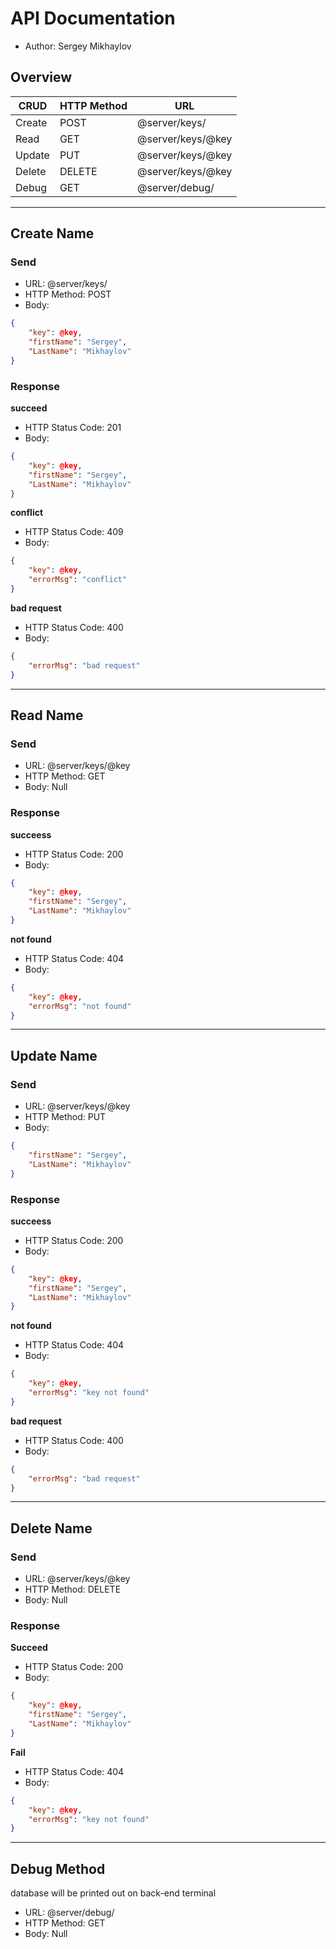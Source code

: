 # API Documentation

- Author: Sergey Mikhaylov

## Overview

| **CRUD**      | **HTTP Method** | **URL**           | 
| ------------- | --------------- | ----------------- | 
| Create        | POST            | @server/keys/     | 
| Read          | GET             | @server/keys/@key | 
| Update        | PUT             | @server/keys/@key | 
| Delete        | DELETE          | @server/keys/@key | 
| Debug         | GET             | @server/debug/    | 

___

## Create Name

### Send

- URL: @server/keys/
- HTTP Method: POST
- Body: 

```json
{
    "key": @key,
    "firstName": "Sergey",
    "LastName": "Mikhaylov"
}
```

### Response

**succeed**

- HTTP Status Code: 201
- Body:

```json
{
    "key": @key,
    "firstName": "Sergey",
    "LastName": "Mikhaylov"
}
```

**conflict**

- HTTP Status Code: 409
- Body:

```json
{
    "key": @key,
    "errorMsg": "conflict"
}
```

**bad request**

- HTTP Status Code: 400
- Body:

```json
{
    "errorMsg": "bad request"
}
```

___

## Read Name

### Send

- URL: @server/keys/@key
- HTTP Method: GET
- Body: Null

### Response

**succeess**

- HTTP Status Code: 200
- Body:

```json
{
    "key": @key,
    "firstName": "Sergey",
    "LastName": "Mikhaylov"
}
```

**not found**

- HTTP Status Code: 404
- Body:

```json
{
    "key": @key,
    "errorMsg": "not found"
}
```

___

## Update Name

### Send

- URL: @server/keys/@key
- HTTP Method: PUT
- Body: 

```json
{
    "firstName": "Sergey",
    "LastName": "Mikhaylov"
}
```

### Response

**succeess**

- HTTP Status Code: 200
- Body:

```json
{
    "key": @key,
    "firstName": "Sergey",
    "LastName": "Mikhaylov"
}
```

**not found**

- HTTP Status Code: 404
- Body:

```json
{
    "key": @key,
    "errorMsg": "key not found"
}
```

**bad request**

- HTTP Status Code: 400
- Body:

```json
{
    "errorMsg": "bad request"
}
```

___

## Delete Name

### Send

- URL: @server/keys/@key
- HTTP Method: DELETE
- Body: Null

### Response

**Succeed**

- HTTP Status Code: 200
- Body:

```json
{
    "key": @key,
    "firstName": "Sergey",
    "LastName": "Mikhaylov"
}
```

**Fail**

- HTTP Status Code: 404
- Body:

```json
{
    "key": @key,
    "errorMsg": "key not found"
}
```

___

## Debug Method

database will be printed out on back-end terminal

- URL: @server/debug/
- HTTP Method: GET
- Body: Null